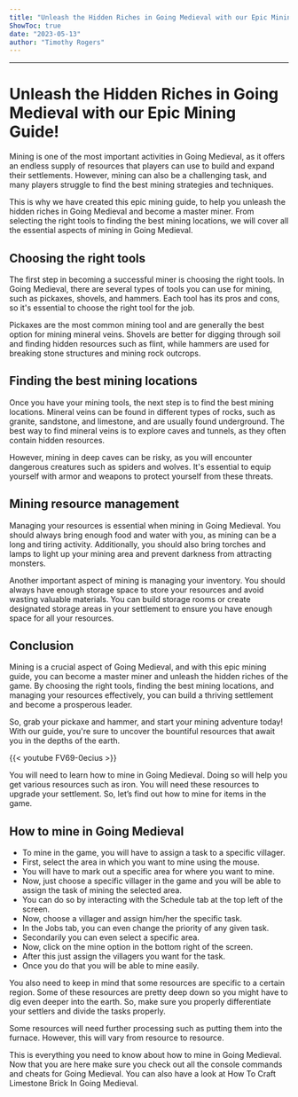 ```yaml
---
title: "Unleash the Hidden Riches in Going Medieval with our Epic Mining Guide!"
ShowToc: true 
date: "2023-05-13"
author: "Timothy Rogers"
---
```

*****
# Unleash the Hidden Riches in Going Medieval with our Epic Mining Guide!

Mining is one of the most important activities in Going Medieval, as it offers an endless supply of resources that players can use to build and expand their settlements. However, mining can also be a challenging task, and many players struggle to find the best mining strategies and techniques. 

This is why we have created this epic mining guide, to help you unleash the hidden riches in Going Medieval and become a master miner. From selecting the right tools to finding the best mining locations, we will cover all the essential aspects of mining in Going Medieval.

## Choosing the right tools

The first step in becoming a successful miner is choosing the right tools. In Going Medieval, there are several types of tools you can use for mining, such as pickaxes, shovels, and hammers. Each tool has its pros and cons, so it's essential to choose the right tool for the job.

Pickaxes are the most common mining tool and are generally the best option for mining mineral veins. Shovels are better for digging through soil and finding hidden resources such as flint, while hammers are used for breaking stone structures and mining rock outcrops.

## Finding the best mining locations

Once you have your mining tools, the next step is to find the best mining locations. Mineral veins can be found in different types of rocks, such as granite, sandstone, and limestone, and are usually found underground. The best way to find mineral veins is to explore caves and tunnels, as they often contain hidden resources.

However, mining in deep caves can be risky, as you will encounter dangerous creatures such as spiders and wolves. It's essential to equip yourself with armor and weapons to protect yourself from these threats.

## Mining resource management

Managing your resources is essential when mining in Going Medieval. You should always bring enough food and water with you, as mining can be a long and tiring activity. Additionally, you should also bring torches and lamps to light up your mining area and prevent darkness from attracting monsters.

Another important aspect of mining is managing your inventory. You should always have enough storage space to store your resources and avoid wasting valuable materials. You can build storage rooms or create designated storage areas in your settlement to ensure you have enough space for all your resources.

## Conclusion

Mining is a crucial aspect of Going Medieval, and with this epic mining guide, you can become a master miner and unleash the hidden riches of the game. By choosing the right tools, finding the best mining locations, and managing your resources effectively, you can build a thriving settlement and become a prosperous leader.

So, grab your pickaxe and hammer, and start your mining adventure today! With our guide, you're sure to uncover the bountiful resources that await you in the depths of the earth.

{{< youtube FV69-0ecius >}} 



You will need to learn how to mine in Going Medieval. Doing so will help you get various resources such as iron. You will need these resources to upgrade your settlement. So, let’s find out how to mine for items in the game.
 
## How to mine in Going Medieval
 
- To mine in the game, you will have to assign a task to a specific villager.
 - First, select the area in which you want to mine using the mouse.
 - You will have to mark out a specific area for where you want to mine.
 - Now, just choose a specific villager in the game and you will be able to assign the task of mining the selected area.
 - You can do so by interacting with the Schedule tab at the top left of the screen.
 - Now, choose a villager and assign him/her the specific task.
 - In the Jobs tab, you can even change the priority of any given task.
 - Secondarily you can even select a specific area.
 - Now, click on the mine option in the bottom right of the screen.
 - After this just assign the villagers you want for the task.
 - Once you do that you will be able to mine easily.

 

 
You also need to keep in mind that some resources are specific to a certain region. Some of these resources are pretty deep down so you might have to dig even deeper into the earth. So, make sure you properly differentiate your settlers and divide the tasks properly.
 
Some resources will need further processing such as putting them into the furnace. However, this will vary from resource to resource.
 
This is everything you need to know about how to mine in Going Medieval. Now that you are here make sure you check out all the console commands and cheats for Going Medieval. You can also have a look at How To Craft Limestone Brick In Going Medieval.




